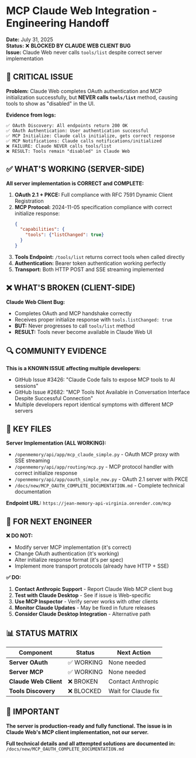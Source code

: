 # MCP Claude Web Integration - Engineering Handoff

**Date:** July 31, 2025  
**Status:** ❌ **BLOCKED BY CLAUDE WEB CLIENT BUG**  
**Issue:** Claude Web never calls `tools/list` despite correct server implementation

## 🚨 CRITICAL ISSUE

**Problem:** Claude Web completes OAuth authentication and MCP initialization successfully, but **NEVER calls `tools/list`** method, causing tools to show as "disabled" in the UI.

**Evidence from logs:**
```
✅ OAuth Discovery: All endpoints return 200 OK
✅ OAuth Authentication: User authentication successful  
✅ MCP Initialize: Claude calls initialize, gets correct response
✅ MCP Notifications: Claude calls notifications/initialized
❌ FAILURE: Claude NEVER calls tools/list
❌ RESULT: Tools remain "disabled" in Claude Web
```

## ✅ WHAT'S WORKING (SERVER-SIDE)

**All server implementation is CORRECT and COMPLETE:**

1. **OAuth 2.1 + PKCE:** Full compliance with RFC 7591 Dynamic Client Registration
2. **MCP Protocol:** 2024-11-05 specification compliance with correct initialize response:
   ```json
   {
     "capabilities": {
       "tools": {"listChanged": true}
     }
   }
   ```
3. **Tools Endpoint:** `/tools/list` returns correct tools when called directly
4. **Authentication:** Bearer token authentication working perfectly
5. **Transport:** Both HTTP POST and SSE streaming implemented

## ❌ WHAT'S BROKEN (CLIENT-SIDE)

**Claude Web Client Bug:**
- Completes OAuth and MCP handshake correctly
- Receives proper initialize response with `tools.listChanged: true`
- **BUT:** Never progresses to call `tools/list` method
- **RESULT:** Tools never become available in Claude Web UI

## 🔍 COMMUNITY EVIDENCE

**This is a KNOWN ISSUE affecting multiple developers:**
- GitHub Issue #3426: "Claude Code fails to expose MCP tools to AI sessions"
- GitHub Issue #2682: "MCP Tools Not Available in Conversation Interface Despite Successful Connection"
- Multiple developers report identical symptoms with different MCP servers

## 📁 KEY FILES

**Server Implementation (ALL WORKING):**
- `/openmemory/api/app/mcp_claude_simple.py` - OAuth MCP proxy with SSE streaming
- `/openmemory/api/app/routing/mcp.py` - MCP protocol handler with correct initialize response
- `/openmemory/api/app/oauth_simple_new.py` - OAuth 2.1 server with PKCE
- `/docs/new/MCP_OAUTH_COMPLETE_DOCUMENTATION.md` - Complete technical documentation

**Endpoint URL:** `https://jean-memory-api-virginia.onrender.com/mcp`

## 🎯 FOR NEXT ENGINEER

**❌ DO NOT:**
- Modify server MCP implementation (it's correct)
- Change OAuth authentication (it's working)  
- Alter initialize response format (it's per spec)
- Implement more transport protocols (already have HTTP + SSE)

**✅ DO:**
1. **Contact Anthropic Support** - Report Claude Web MCP client bug
2. **Test with Claude Desktop** - See if issue is Web-specific
3. **Use MCP Inspector** - Verify server works with other clients
4. **Monitor Claude Updates** - May be fixed in future releases
5. **Consider Claude Desktop Integration** - Alternative path

## 📊 STATUS MATRIX

| Component | Status | Next Action |
|-----------|--------|-------------|
| **Server OAuth** | ✅ WORKING | None needed |
| **Server MCP** | ✅ WORKING | None needed |
| **Claude Web Client** | ❌ BROKEN | Contact Anthropic |
| **Tools Discovery** | ❌ BLOCKED | Wait for Claude fix |

## 🚨 IMPORTANT

**The server is production-ready and fully functional. The issue is in Claude Web's MCP client implementation, not our server.**

**Full technical details and all attempted solutions are documented in:**
`/docs/new/MCP_OAUTH_COMPLETE_DOCUMENTATION.md`